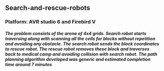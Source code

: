 <h2>Search-and-rescue-robots
<h3>Platform: AVR studio 6 and Firebird V
<h5>The problem consists of the arena of 4x4 grids. Search robot starts traversing along with scanning all the cells for blocks without repetition and avoiding any obstacle. The search robot sends the block coordinates to rescue robot. The rescue robot removes these block and traverses back to medical camp and avoiding collision with search robot. The path planning algorithm developed was generic and estimated completion time around 7 minutes
